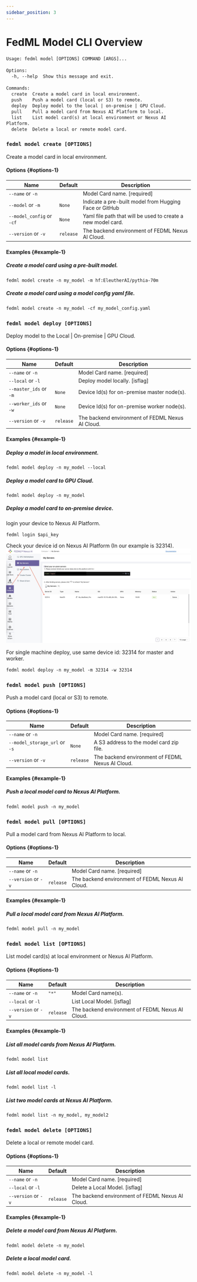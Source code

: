 ```yaml
---
sidebar_position: 3
---
```

# FedML Model CLI Overview
```
Usage: fedml model [OPTIONS] COMMAND [ARGS]...

Options:
  -h, --help  Show this message and exit.

Commands:
  create  Create a model card in local environment.
  push    Push a model card (local or S3) to remote.
  deploy  Deploy model to the local | on-premise | GPU Cloud.
  pull    Pull a model card from Nexus AI Platform to local.
  list    List model card(s) at local environment or Nexus AI Platform.
  delete  Delete a local or remote model card.
```

### `fedml model create [OPTIONS]`

Create a model card in local environment.

#### Options {#options-1}

| Name                      | Default | Description                                                  |
|---------------------------|---------|--------------------------------------------------------------|
| `--name` or `-n`          |         | Model Card name.  [required]                                 |
| `--model` or `-m`         | `None`  | Indicate a pre-built model from Hugging Face or GitHub       |
| `--model_config` or `-cf` | `None`  | Yaml file path that will be used to create a new model card. |
| `--version` or `-v`       | `release` | The backend environment of FEDML Nexus AI Cloud.             |


#### Examples {#example-1}

##### Create a model card using a pre-built model.
```
fedml model create -n my_model -m hf:EleutherAI/pythia-70m
```

##### Create a model card using a model config yaml file.
```
fedml model create -n my_model -cf my_model_config.yaml
```

### `fedml model deploy [OPTIONS]`

Deploy model to the Local | On-premise | GPU Cloud.

#### Options {#options-1}

| Name                   | Default | Description                                      |
|------------------------|---------|--------------------------------------------------|
| `--name` or `-n`       |         | Model Card name.  [required]                     |
| `--local` or `-l`      |         | Deploy model locally. [isflag]                   |
| `--master_ids` or `-m` | `None`  | Device Id(s) for on-premise master node(s).      |
| `--worker_ids` or `-w` | `None`  | Device Id(s) for on-premise worker node(s).      |
| `--version` or `-v`       | `release` | The backend environment of FEDML Nexus AI Cloud. |

#### Examples {#example-1}

##### Deploy a model in local environment.
```
fedml model deploy -n my_model --local
```

##### Deploy a model card to GPU Cloud.
```
fedml model deploy -n my_model
```

##### Deploy a model card to on-premise device.
login your device to Nexus AI Platform.
```
fedml login $api_key
```
Check your device id on Nexus AI Platform (In our example is 32314).  
![OnPremDevices.jpg](pics%2FgetDeviceId.jpg)

For single machine deploy, use same device id: 32314 for master and worker.
```
fedml model deploy -n my_model -m 32314 -w 32314
```

### `fedml model push [OPTIONS]`

Push a model card (local or S3) to remote.

#### Options {#options-1}

| Name                          | Default | Description                                 |
|-------------------------------|---------|---------------------------------------------|
| `--name` or `-n`              |         | Model Card name.  [required]                |
| `--model_storage_url` or `-s` | `None`  | A S3 address to the model card zip file. |
| `--version` or `-v`           | `release` | The backend environment of FEDML Nexus AI Cloud.             |

#### Examples {#example-1}
##### Push a local model card to Nexus AI Platform.
```
fedml model push -n my_model
```

### `fedml model pull [OPTIONS]`

Pull a model card from Nexus AI Platform to local.

#### Options {#options-1}

| Name                          | Default | Description                                 |
|-------------------------------|---------|---------------------------------------------|
| `--name` or `-n`              |         | Model Card name.  [required]                |
| `--version` or `-v`           | `release` | The backend environment of FEDML Nexus AI Cloud.             |

#### Examples {#example-1}
##### Pull a local model card from Nexus AI Platform.
```
fedml model pull -n my_model
```

### `fedml model list [OPTIONS]`

List model card(s) at local environment or Nexus AI Platform.

#### Options {#options-1}

| Name                          | Default   | Description                                    |
|-------------------------------|-----------|------------------------------------------------|
| `--name` or `-n`              | `"*"`     | Model Card name(s).                  |
| `--local` or `-l`      |           | List Local Model. [isflag]                     |
| `--version` or `-v`           | `release` | The backend environment of FEDML Nexus AI Cloud. |

#### Examples {#example-1}
##### List all model cards from Nexus AI Platform.
```
fedml model list
```
##### List all local model cards.
```
fedml model list -l
```
##### List two model cards at Nexus AI Platform.
```
fedml model list -n my_model, my_model2
```

### `fedml model delete [OPTIONS]`

Delete a local or remote model card.

#### Options {#options-1}

| Name                          | Default | Description                                      |
|-------------------------------|------|--------------------------------------------------|
| `--name` or `-n`              |      | Model Card name. [required]                      |
| `--local` or `-l`      |      | Delete a Local Model. [isflag]                   |
| `--version` or `-v`           | `release` | The backend environment of FEDML Nexus AI Cloud. |

#### Examples {#example-1}
##### Delete a model card from Nexus AI Platform.
```
fedml model delete -n my_model
```
##### Delete a local model card.
```
fedml model delete -n my_model -l
```